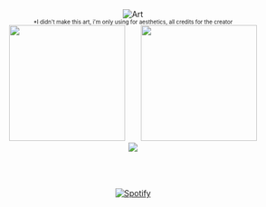 <div >
  <div align="center">
    <picture>
      <source srcset="banner.jpg" media="(min-width: 240px)" />
      <img srcset="banner.jpg" alt="Art" />
    </picture>
    </br>
    <sub><sup>*I didn't make this art, i'm only using for aesthetics, all credits for the creator</sup></sub>
  </div>

  <div align="center">
    <img height="205" style="margin-right: 1.5rem" src="https://github-readme-stats.vercel.app/api?username=mathgarcia1&text_color=fa5273&title_color=b798ba&bg_color=45,41506e,45536f,a68fb5&icon_color=f27391&border_radius=10&show_icons=true" />
    <img height="205" src="https://github-readme-stats.vercel.app/api/top-langs/?username=mathgarcia1&text_color=fff&title_color=b798ba&bg_color=45,41506e,45536f,a68fb5&border_radius=10&hide=asl" />
  </div>

  <div align="center">
    <img  src="https://github-readme-streak-stats.herokuapp.com/?user=mathgarcia1&show_icons=true&locale=en&layout=compact&dates=b798ba&stroke=f27391&ring=fa5273&fire=fe5979&currStreakNum=fa5273&currStreakLabel=fa5273&sideNums=ff728e&sideLabels=b798ba&background=41506e&line_height=0" />
  </div>
</div>
</br></br></br>
<div align="center">
  
[![Spotify](https://mathgarcia1-av28.vercel.app/api/spotify?background_color=41506e&border_color=b798ba)](https://open.spotify.com/user/12167480380)
  
</div>
<!---
mathgarcia1/mathgarcia1 is a ✨ special ✨ repository because its `README.md` (this file) appears on your GitHub profile.
You can click the Preview link to take a look at your changes.
--->
